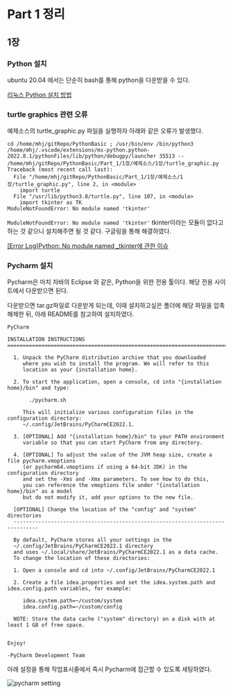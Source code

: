 # Part 1 정리

## 1장

### Python 설치

ubuntu 20.04 에서는 단순히 bash를 통해 python을 다운받을 수 있다.

[리눅스 Python 설치 방법](https://hiseon.me/python/linux-python-install/)

### turtle graphics 관련 오류

예제소스의 turtle_graphic.py 파일을 실행하자 아래와 같은 오류가 발생했다.

```
cd /home/mhj/gitRepo/PythonBasic ; /usr/bin/env /bin/python3 /home/mhj/.vscode/extensions/ms-python.python-2022.8.1/pythonFiles/lib/python/debugpy/launcher 35513 -- /home/mhj/gitRepo/PythonBasic/Part_1/1장/예제소스/1장/turtle_graphic.py
Traceback (most recent call last):
  File "/home/mhj/gitRepo/PythonBasic/Part_1/1장/예제소스/1장/turtle_graphic.py", line 2, in <module>
    import turtle
  File "/usr/lib/python3.8/turtle.py", line 107, in <module>
    import tkinter as TK
ModuleNotFoundError: No module named 'tkinter'
```

`ModuleNotFoundError: No module named 'tkinter'` tkinter이라는 모듈이 없다고 하는 것 같으니 설치해주면 될 것 같다. 구글링을 통해 해결하였다.

[[Error Log]Python: No module named \_tkinter에 관한 이슈](https://ooeunz.tistory.com/23)

### Pycharm 설치

Pycharm은 마치 자바의 Eclipse 와 같은, Python을 위한 전용 툴이다. 해당 전용 사이트에서 다운받으면 된다.

다운받으면 tar.gz파일로 다운받게 되는데, 이때 설치하고싶은 폴더에 해당 파일을 압축해제한 뒤, 아래 README를 참고하여 설치하였다.

```
PyCharm

INSTALLATION INSTRUCTIONS
===============================================================================

  1. Unpack the PyCharm distribution archive that you downloaded
     where you wish to install the program. We will refer to this
     location as your {installation home}.

  2. To start the application, open a console, cd into "{installation home}/bin" and type:

       ./pycharm.sh

     This will initialize various configuration files in the configuration directory:
     ~/.config/JetBrains/PyCharmCE2022.1.

  3. [OPTIONAL] Add "{installation home}/bin" to your PATH environment
     variable so that you can start PyCharm from any directory.

  4. [OPTIONAL] To adjust the value of the JVM heap size, create a file pycharm.vmoptions
     (or pycharm64.vmoptions if using a 64-bit JDK) in the configuration directory
     and set the -Xms and -Xmx parameters. To see how to do this,
     you can reference the vmoptions file under "{installation home}/bin" as a model
     but do not modify it, add your options to the new file.

  [OPTIONAL] Change the location of the "config" and "system" directories
  ------------------------------------------------------------------------------

  By default, PyCharm stores all your settings in the
  ~/.config/JetBrains/PyCharmCE2022.1 directory
  and uses ~/.local/share/JetBrains/PyCharmCE2022.1 as a data cache.
  To change the location of these directories:

  1. Open a console and cd into ~/.config/JetBrains/PyCharmCE2022.1

  2. Create a file idea.properties and set the idea.system.path and idea.config.path variables, for example:

     idea.system.path=~/custom/system
     idea.config.path=~/custom/config

  NOTE: Store the data cache ("system" directory) on a disk with at least 1 GB of free space.


Enjoy!

-PyCharm Development Team
```

아래 설정을 통해 작업표시줄에서 즉시 Pycharm에 접근할 수 있도록 세팅하였다.

![pycharm setting](./img/pycharm.png)
